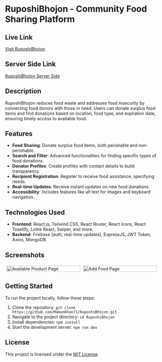 # RuposhiBhojon - Community Food Sharing Platform

## Live Link
[Visit RuposhiBhojon](https://ruposhibhojon.web.app)

## Server Side Link
[RuposhiBhojon Server Side](https://github.com/MamunKhan71/RuposhiBhojon-Server) 

## Description
RuposhiBhojon reduces food waste and addresses food insecurity by connecting food donors with those in need. Users can donate surplus food items and find donations based on location, food type, and expiration date, ensuring timely access to available food.

## Features
- **Food Sharing**: Donate surplus food items, both perishable and non-perishable.
- **Search and Filter**: Advanced functionalities for finding specific types of food donations.
- **Donator Profiles**: Create profiles with contact details to build transparency.
- **Recipient Registration**: Register to receive food assistance, specifying needs.
- **Real-time Updates**: Receive instant updates on new food donations.
- **Accessibility**: Includes features like alt text for images and keyboard navigation.

## Technologies Used
- **Frontend**: React.js, Tailwind CSS, React Router, React Icons, React Toastify, Lottie React, Swiper, and more.
- **Backend**: Firebase (auth, real-time updates), ExpressJS, JWT Token, Axios, MongoDB.

## Screenshots
<div style="display:flex; flex-wrap: wrap;">
  <div style="flex: 33.33%; padding: 5px;">
    <img src="https://i.ibb.co/jzyMLx1/Available.png" alt="Available Product Page" style="width: 100%;">
  </div>
  <div style="flex: 33.33%; padding: 5px;">
    <img src="https://i.ibb.co/GMRbSFH/addFood.png" alt="Add Food Page" style="width: 100%;">
  </div>
</div>

## Getting Started
To run the project locally, follow these steps:
1. Clone the repository: `git clone https://github.com/MamunKhan71/RuposhiBhojon.git`
2. Navigate to the project directory: `cd RuposhiBhojon`
4. Install dependencies: `npm install`
5. Start the development server: `npm run dev`

## License
This project is licensed under the [MIT License](LICENSE).
